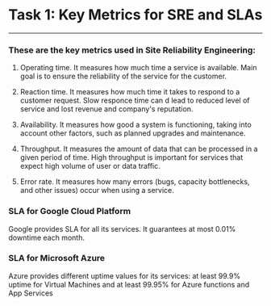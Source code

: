 # Task 1: Key Metrics for SRE and SLAs
---

### These are the key metrics used in Site Reliability Engineering:
1. Operating time. It measures how much time a service is available. Main goal is to ensure the reliability of the service for the customer.

2. Reaction time. It measures how much time it takes to respond to a customer request. Slow responce time can d lead to reduced level of service and lost revenue and company's reputation.

3. Availability. It measures how good a system is functioning, taking into account other factors, such as planned upgrades and maintenance.

4. Throughput. It measures the amount of data that can be processed in a given period of time. High throughput is important for services that expect high volume of user or data traffic.

5. Error rate. It measures how many errors (bugs, capacity bottlenecks, and other issues) occur when using a service.

### SLA for Google Cloud Platform
Google provides SLA for all its services. It guarantees at most 0.01% downtime each month.

### SLA for Microsoft Azure
Azure provides different uptime values for its services: at least 99.9% uptime for Virtual Machines and at least 99.95% for Azure functions and App Services